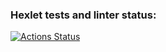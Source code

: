 ### Hexlet tests and linter status:
[![Actions Status](https://github.com/Zigreal/rails-project-lvl1/workflows/hexlet-check/badge.svg)](https://github.com/Zigreal/rails-project-lvl1/actions)